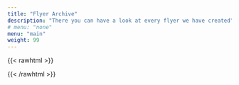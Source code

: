 ```yaml
---
title: "Flyer Archive"
description: "There you can have a look at every flyer we have created"
# menu: "none"
menu: "main"
weight: 99
---
```

{{< rawhtml >}}
<div class="gallery">
<!--
  <a target="_blank" href="/images/sound/full_crew.jpg">
      <img src="/images/sound/full_crew.jpg" alt="Full Crew">
  </a>
-->
</div>
{{< /rawhtml >}}
